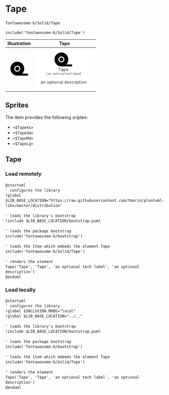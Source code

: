 # Tape


```text
fontawesome-6/Solid/Tape
```

```text
include('fontawesome-6/Solid/Tape')
```



| Illustration | Tape |
| :---: | :---: |
| ![illustration for Illustration](../../fontawesome-6/Solid/Tape.png) | ![illustration for Tape](../../fontawesome-6/Solid/Tape.Local.png) |



## Sprites
The item provides the following sriptes:

- `<$TapeXs>`
- `<$TapeSm>`
- `<$TapeMd>`
- `<$TapeLg>`





## Tape

### Load remotely
```plantuml
@startuml
' configures the library
!global $LIB_BASE_LOCATION="https://raw.githubusercontent.com/tmorin/plantuml-libs/master/distribution"

' loads the library's bootstrap
!include $LIB_BASE_LOCATION/bootstrap.puml

' loads the package bootstrap
include('fontawesome-6/bootstrap')

' loads the Item which embeds the element Tape
include('fontawesome-6/Solid/Tape')

' renders the element
Tape('Tape', 'Tape', 'an optional tech label', 'an optional description')
@enduml
```

### Load locally
```plantuml
@startuml
' configures the library
!global $INCLUSION_MODE="local"
!global $LIB_BASE_LOCATION="../.."

' loads the library's bootstrap
!include $LIB_BASE_LOCATION/bootstrap.puml

' loads the package bootstrap
include('fontawesome-6/bootstrap')

' loads the Item which embeds the element Tape
include('fontawesome-6/Solid/Tape')

' renders the element
Tape('Tape', 'Tape', 'an optional tech label', 'an optional description')
@enduml
```

